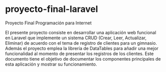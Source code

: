 # proyecto-final-laravel
 Proyecto Final Programación para Internet

El presente proyecto consiste en desarrollar una aplicación web funcional en Laravel que implemente un sistema CRUD (Crear, Leer, Actualizar, Eliminar) de acuerdo con el tema de registro de clientes para un gimnasio. Además el proyecto emplea la librería de DataTables para añadir una mejor funcionalidad al momento de presentar los registros de los clientes. Este documento tiene el objetivo de documentar los componentes principales de esta aplicación y mostrar su funcionamiento.
